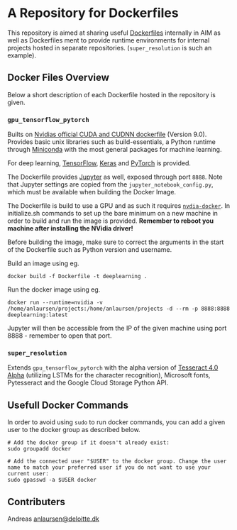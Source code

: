 # A Repository for Dockerfiles

This repository is aimed at sharing useful [Dockerfiles](https://docs.docker.com/engine/reference/builder/) internally in AIM as well as Dockerfiles ment to provide runtime environments for internal projects hosted in separate repositories. (`super_resolution` is such an example).

## Docker Files Overview

Below a short description of each Dockerfile hosted in the repository is given.

### `gpu_tensorflow_pytorch`

Builts on [Nvidias official CUDA and CUDNN dockerfile](https://hub.docker.com/r/nvidia/cuda/) (Version 9.0). Provides basic unix libraries such as build-essentials, a Python runtime through [Miniconda](https://conda.io/miniconda.html) with the most general packages for machine learning.

For deep learning, [TensorFlow](https://www.tensorflow.org), [Keras](https://keras.io) and [PyTorch](http://pytorch.org) is provided.

The Dockerfile provides [Jupyter](http://jupyter-notebook.readthedocs.io/en/stable/) as well, exposed through port `8888`. Note that Jupyter settings are copied from the `jupyter_notebook_config.py`, which must be available when building the Docker Image.

The Dockerfile is build to use a GPU and as such it requires [`nvdia-docker`](https://github.com/NVIDIA/nvidia-docker). In initialize.sh commands to set up the bare minimum on a new machine in order to build and run the image is provided. **Remember to reboot you machine after installing the NVidia driver!**

Before building the image, make sure to correct the arguments in the start of the Dockerfile such as Python version and username.

Build an image using eg.

```
docker build -f Dockerfile -t deeplearning .
```

Run the docker image using eg.

```
docker run --runtime=nvidia -v /home/anlaursen/projects:/home/anlaursen/projects -d --rm -p 8888:8888 deeplearning:latest
```

Jupyter will then be accessible from the IP of the given machine using port 8888 - remember to open that port.

### `super_resolution`

Extends `gpu_tensorflow_pytorch` with the alpha version of [Tesseract 4.0 Alpha](https://github.com/tesseract-ocr/tesseract/wiki/4.0-with-LSTM) (utilizing LSTMs for the character recognition), Microsoft fonts, Pytesseract and the Google Cloud Storage Python API.

## Usefull Docker Commands

In order to avoid using `sudo` to run docker commands, you can add a given user to the docker group as described below.

```
# Add the docker group if it doesn't already exist:
sudo groupadd docker

# Add the connected user "$USER" to the docker group. Change the user name to match your preferred user if you do not want to use your current user:
sudo gpasswd -a $USER docker
``` 

## Contributers

Andreas <anlaursen@deloitte.dk>

